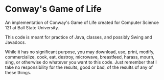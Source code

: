 # Conway's Game of Life
An implementation of Conway's Game of Life created for Computer Science 121 at Ball State University.

This code is meant for practice of Java, classes, and possibly Swing and Javadocs.  

While it has no significant purpose, you may download, use, print, modify, commercialize, cook, eat, destroy, microwave, breastfeed, harass, mourn, sing, or otherwise do whatever you want to this code.  Just remember that I take no responsibility for the results, good or bad, of the results of any of these things.
